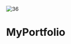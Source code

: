 ![36](https://github.com/user-attachments/assets/450b2005-1fc4-4079-8786-7d36ced7f159)

# MyPortfolio
